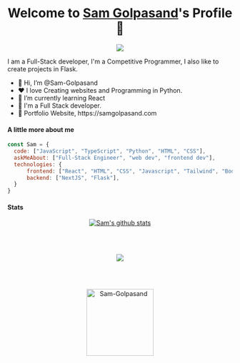 <p align="center">
  <h1 align="center">Welcome to <a href="https://github.com/Sam-Golpasand">Sam Golpasand</a>'s Profile 👋</h1>
</p>
<p align="center">
  <a align="center" href="https://github.com/DenverCoder1/readme-typing-svg"><img src="https://readme-typing-svg.herokuapp.com?&font=IBM+Plex+Sans&color=b84945&size=25&lines=Welcome+to+my+GitHub+Profile!;I'm+a+Full-Stack+developer;I'm+a+Software+Artisan;I'm+a+React+developer" /></a>
</p>
<p>I am a Full-Stack developer, I'm a Competitive Programmer, I also like to create projects in Flask.</p>
<ul>
  <li>👋 Hi, I’m @Sam-Golpasand</li>
  <li>❤️ I love Creating websites and Programming in Python.</li>
  <li>🌱 I’m currently learning React</li>
  <li>💼 I'm a Full Stack developer.</li>
  <li>🧐 Portfolio Website, https://samgolpasand.com </li>
</ul>

#### A little more about me
```javascript
const Sam = {
  code: ["JavaScript", "TypeScript", "Python", "HTML", "CSS"],
  askMeAbout: ["Full-Stack Engineer", "web dev", "frontend dev"],
  technologies: {
      frontend: ["React", "HTML", "CSS", "Javascript", "Tailwind", "Bootstrap"],
      backend: ["NextJS", "Flask"],
  }
}
```
<!--
#### Popular Projects
<a href="https://github.com/Sam-Golpasand/Sneaker76">
  <!-- Change the `github-readme-stats.anuraghazra1.vercel.app` to `github-readme-stats.vercel.app` 
  <img align="center" src="https://github-readme-stats.vercel.app/api/pin/?username=Sam-Golpasand&repo=Sneaker78k&theme=onedark" />
</a>    
<a href="https://github.com/mrbluebird2/mrbluebird2.github.io">
  <!-- Change the `github-readme-stats.anuraghazra1.vercel.app` to `github-readme-stats.vercel.app`  
  <img align="center" src="https://github-readme-stats.vercel.app/api/pin/?username=MrBlueBird2&repo=mrbluebird2.github.io&theme=onedark"/>
</a>
-->
#### Stats
<p align="center">
<a href="https://github.com/anuraghazra/github-readme-stats" align="center">
  <img align="center" src="https://github-readme-stats.anuraghazra1.vercel.app/api?username=Sam-Golpasand&show_icons=true&include_all_commits=true&theme=onedark&count_private=true" alt="Sam's github stats" />
</a>
</p>
<br />
<br />
<p align="center">
<a href="https://github.com/anuraghazra/github-readme-stats" align="center">
  <!-- Change the `github-readme-stats.anuraghazra1.vercel.app` to `github-readme-stats.vercel.app`  -->
  <img align="center" src="https://github-readme-stats.anuraghazra1.vercel.app/api/top-langs/?username=Sam-Golpasand&layout=compact&theme=onedark&count_private=true" />
</a>
</p>
<br />
<br />
<p align="center">
  <img align="center" height="150em" src="https://github-readme-streak-stats.herokuapp.com/?user=Sam-Golpasand&theme=onedark&count_private=true" alt="Sam-Golpasand" />
</p>
